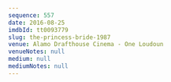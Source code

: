 ```yaml
---
sequence: 557
date: 2016-08-25
imdbId: tt0093779
slug: the-princess-bride-1987
venue: Alamo Drafthouse Cinema - One Loudoun
venueNotes: null
medium: null
mediumNotes: null
---
```

